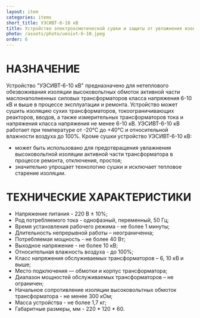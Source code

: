 ```yaml
---
layout: item
categories: items
short_title: УЭСИВТ-6-10 кВ
title: Устройство электроосмотической сушки и защиты от увлажнения изоляции высоковольтных обмоток трансформаторов 6/04 кВ и 10/04 кВ
photo: /assets/photo/uesivt-6-10.jpeg
order: 6
---
```


# НАЗНАЧЕНИЕ

Устройство "УЭСИВТ-6-10 кВ" предназначено для нетеплового обезвоживания изоляции высоковольтных обмоток активной части маслонаполненных силовых трансформаторов класса напряжения 6-10 кВ и выше в процессе эксплуатации и ремонта. Устройство может сушить изоляцию сухих трансформаторов, токоограничивающих реакторов, вводов, а также измерительных трансформаторов тока и напряжения класса напряжения не менее 6-10 кВ.
УЭСИВТ-6-10 кВ работает при температуре от -20°С до +40°С и относительной влажности воздуха до 100%.
Кроме сушки устройство УЭСИВТ-6-10 кВ:
- может быть использовано для предотвращения увлажнения высоковольтной изоляции активной части трансформатора в процессе ремонта, отключения, простоя;
- значительно упрощает технологию сушки и исключает тепловое старение изоляции.

# ТЕХНИЧЕСКИЕ ХАРАКТЕРИСТИКИ
- Напряжение питания - 220 В ± 10%;
- Род потребляемого тока - однофазный, переменный, 50 Гц;
- Время установления рабочего режима - не более 1 минуты;
- Длительность непрерывной работы – неограниченна;
- Потребляемая мощность - не более 40 Вт;
- Выходное напряжение - не более 10 кВ;
- Относительная влажность воздуха - до 100%;
- Класс напряжения обслуживаемых трансформаторов – 6, 10 кВ и выше;
- Место подключения — обмотки и корпус трансформатора;
- Диапазон мощностей обслуживаемых трансформаторов – не ограничен;
- Начальное сопротивление изоляции высоковольтных обмоток трансформатора - не менее 300 кОм;
- Масса устройства - не более 1,7 кг;
- Габаритные размеры, мм - 220 * 120 * 60.
